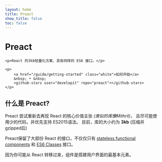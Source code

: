 ```yaml
---
layout: home
title: Preact
show_title: false
toc: false
---
```


<jumbotron>
	<h1>
        <logo height="1.5em" title="Preact" text>Preact</logo>
    </h1>

	<p>React 的3kb轻量化方案，具有同样的 ES6 接口。</p>

	<p>
		<a href="/guide/getting-started" class="white">如何开始</a>
		&nbsp; • &nbsp;
		<github-stars user="developit" repo="preact"></github-stars>
	</p>
</jumbotron>



## 什么是 Preact?

Preact 尝试重新去再现 React 的核心价值主张 _(类似的库像Mithril)_， 且尽可能使用少的代码，并优先支持 ES2015语法。 目前，库的大小约为 **3kb** (压缩并gzipped后)

Preact保留了大部份 React 的接口，不仅仅只有 [stateless functional components] 和 [ES6 Classes] 接口。

因为你可能从 React 转移过来，组件是搭建用户界面的最基本元素。

[Stateless Functional Components]: https://facebook.github.io/react/blog/2015/10/07/react-v0.14.html#stateless-functional-components
[ES6 Classes]: https://facebook.github.io/react/docs/reusable-components.html#es6-classes
